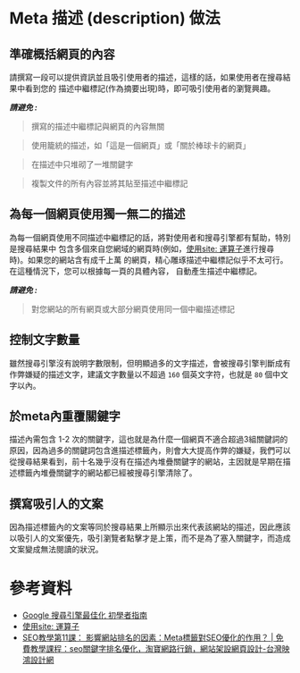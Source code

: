 # Meta 描述 (description) 做法

## 準確概括網頁的內容

請撰寫一段可以提供資訊並且吸引使用者的描述，這樣的話，如果使用者在搜尋結果中看到您的 描述中繼標記(作為摘要出現)時，即可吸引使用者的瀏覽興趣。

***請避免 :***

 > 撰寫的描述中繼標記與網頁的內容無關

 > 使用籠統的描述，如「這是一個網頁」或「關於棒球卡的網頁」

 > 在描述中只堆砌了一堆關鍵字

 > 複製文件的所有內容並將其貼至描述中繼標記


## 為每一個網頁使用獨一無二的描述

為每一個網頁使用不同描述中繼標記的話，將對使用者和搜尋引擎都有幫助，特別是搜尋結果中 包含多個來自您網域的網頁時(例如，[使用site: 運算子](http://www.brianwhite.org/2007/04/27/google-site-operator-an-ode-to-thee/)進行搜尋時)。如果您的網站含有成千上萬 的網頁，精心雕琢描述中繼標記似乎不太可行。在這種情況下，您可以根據每一頁的具體內容， 自動產生描述中繼標記。

***請避免 :***

 > 對您網站的所有網頁或大部分網頁使用同一個中繼描述標記

## 控制文字數量

雖然搜尋引擎沒有說明字數限制，但明顯過多的文字描述，會被搜尋引擎判斷成有作弊嫌疑的描述文字，建議文字數量以不超過 `160` 個英文字符，也就是 `80` 個中文字以內。

## 於meta內重覆關鍵字

描述內需包含 1-2 次的關鍵字，這也就是為什麼一個網頁不適合超過3組關鍵詞的原因，因為過多的關鍵詞包含進描述標籤內，則會大大提高作弊的嫌疑，我們可以從搜尋結果看到，前十名幾乎沒有在描述內堆疊關鍵字的網站，主因就是早期在描述標籤內堆疊關鍵字的網站都已經被搜尋引擎清除了。

## 撰寫吸引人的文案

因為描述標籤內的文案等同於搜尋結果上所顯示出來代表該網站的描述，因此應該以吸引人的文案優先，吸引瀏覽者點擊才是上策，而不是為了塞入關鍵字，而造成文案變成無法閱讀的狀況。

# 參考資料

 * [Google 搜尋引擎最佳化 初學者指南](http://static.googleusercontent.com/external_content/untrusted_dlcp/www.google.com.hk/zh-TW/hk/intl/zh-TW/webmasters/docs/search-engine-optimization-starter-guide-zh-tw.pdf)
 * [使用site: 運算子](http://www.brianwhite.org/2007/04/27/google-site-operator-an-ode-to-thee/)
 * [SEO教學第11課： 影響網站排名的因素：Meta標籤對SEO優化的作用？ | 免費教學課程：seo關鍵字排名優化，淘寶網路行銷，網站架設網頁設計-台灣映鴻設計網](http://www.wide.com.tw/seo-teaching/1024)
